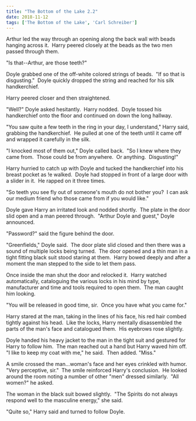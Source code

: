 ```yaml
---
title: "The Bottom of the Lake 2.2"
date: 2018-11-12
tags: ['The Bottom of the Lake', 'Carl Schreiber']
---
```


Arthur led the way through an opening along the back wall with beads hanging across it.  Harry peered closely at the beads as the two men passed through them.

"Is that--Arthur, are those teeth?"

Doyle grabbed one of the off-white colored strings of beads.  "If so that is disgusting."  Doyle quickly dropped the string and reached for his silk handkerchief.

Harry peered closer and then straightened.

"Well?" Doyle asked hesitantly.  Harry nodded.  Doyle tossed his handkerchief onto the floor and continued on down the long hallway.

"You saw quite a few teeth in the ring in your day, I understand," Harry said, grabbing the handkerchief.  He pulled at one of the teeth until it came off and wrapped it carefully in the silk.

"I knocked most of them out," Doyle called back.  "So I knew where they came from.  Those could be from anywhere.  Or anything.  Disgusting!"

Harry hurried to catch up with Doyle and tucked the handkerchief into his breast pocket as !e walked.  Doyle had stopped in front of a large door with a slider in it.  He rapped on it three times.

"So teeth you see fly out of someone's mouth do not bother you?  I can ask our medium friend who those came from if you would like."

Doyle gave Harry an irritated look and nodded shortly.  The plate in the door slid open and a man peered through.  "Arthur Doyle and guest," Doyle announced.

"Password?" said the figure behind the door.

"Greenfields," Doyle said.  The door plate slid closed and then there was a sound of multiple locks being turned.  The door opened and a thin man in a tight fitting black suit stood staring at them.  Harry bowed deeply and after a moment the man stepped to the side to let them pass.

Once inside the man shut the door and relocked it.  Harry watched automatically, cataloguing the various locks in his mind by type, manufacturer and time and tools required to open them.  The man caught him looking.

"You will be released in good time, sir.  Once you have what you came for."

Harry stared at the man, taking in the lines of his face, his red hair combed tightly against his head.  Like the locks, Harry mentally disassembled the parts of the man's face and catalogued them.  His eyebrows rose slightly.

Doyle handed his heavy jacket to the man in the tight suit and gestured for Harry to follow him.  The man reached out a hand but Harry waved him off.  "I like to keep my coat with me," he said.  Then added. "Miss."

A smile crossed the man...woman's face and her eyes crinkled with humor.  "Very perceptive, sir."  The smile reinforced Harry's conclusion.  He looked around the room noting a number of other "men" dressed similarly.  "All women?" he asked.

The woman in the black suit bowed slightly.  "The Spirits do not always respond well to the masculine energy," she said.

"Quite so," Harry said and turned to follow Doyle.

